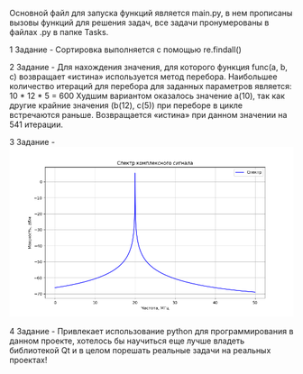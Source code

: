 Основной файл для запуска функций является main.py, в нем прописаны вызовы функций для решения задач, все задачи
пронумерованы в файлах .py в папке Tasks.

1 Задание -
Сортировка выполняется с помощью re.findall()

2 Задание - 
Для нахождения значения, для которого функция func(a, b, c) возвращает «истина» используется метод перебора.
Наибольшее количество итераций для перебора для заданных параметров является: 10 * 12 * 5 = 600
Худшим вариантом оказалось значение a(10), так как другие крайние значения (b(12), c(5)) при переборе в цикле
встречаются раньше. Возвращается «истина» при данном значении на 541 итерации.

3 Задание -
![alt text](https://github.com/tellaryt2/micran_project_1/blob/main/Tasks/Figure_1.png?raw=true)

4 Задание -
Привлекает использование python для программирования в данном проекте, хотелось бы научиться еще лучше
владеть библиотекой Qt и в целом порешать реальные задачи на реальных проектах!
